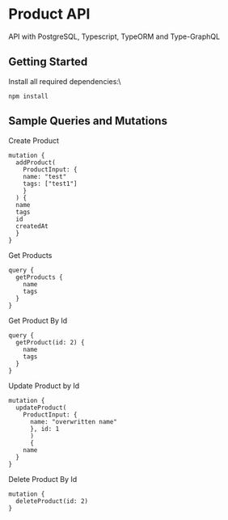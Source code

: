 # Product API

API with PostgreSQL, Typescript, TypeORM and Type-GraphQL

## Getting Started

Install all required dependencies:\

```
npm install
```

## Sample Queries and Mutations

Create Product

```
mutation {
  addProduct(
    ProductInput: {
    name: "test"
    tags: ["test1"]
    }
  ) {
  name
  tags
  id
  createdAt
  }
}
```

Get Products

```
query {
  getProducts {
    name
    tags
  }
}
```

Get Product By Id

```
query {
  getProduct(id: 2) {
    name
    tags
  }
}
```

Update Product by Id

```
mutation {
  updateProduct(
    ProductInput: {
      name: "overwritten name"
      }, id: 1
      )
      {
    name
  }
}
```

Delete Product By Id

```
mutation {
  deleteProduct(id: 2)
}
```
